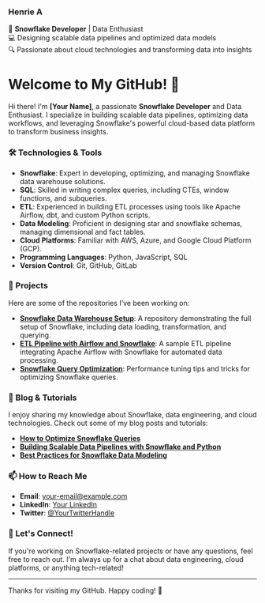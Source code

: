 ### Henrie A

🚀 **Snowflake Developer** | Data Enthusiast  
💻 Designing scalable data pipelines and optimized data models  
🔍 Passionate about cloud technologies and transforming data into insights

# Welcome to My GitHub! 👋

Hi there! I'm **[Your Name]**, a passionate **Snowflake Developer** and Data Enthusiast. I specialize in building scalable data pipelines, optimizing data workflows, and leveraging Snowflake's powerful cloud-based data platform to transform business insights.

### 🛠️ Technologies & Tools

- **Snowflake**: Expert in developing, optimizing, and managing Snowflake data warehouse solutions.
- **SQL**: Skilled in writing complex queries, including CTEs, window functions, and subqueries.
- **ETL**: Experienced in building ETL processes using tools like Apache Airflow, dbt, and custom Python scripts.
- **Data Modeling**: Proficient in designing star and snowflake schemas, managing dimensional and fact tables.
- **Cloud Platforms**: Familiar with AWS, Azure, and Google Cloud Platform (GCP).
- **Programming Languages**: Python, JavaScript, SQL
- **Version Control**: Git, GitHub, GitLab

### 🚀 Projects

Here are some of the repositories I’ve been working on:

- **[Snowflake Data Warehouse Setup](https://github.com/yourusername/snowflake-setup)**: A repository demonstrating the full setup of Snowflake, including data loading, transformation, and querying.
- **[ETL Pipeline with Airflow and Snowflake](https://github.com/yourusername/etl-pipeline)**: A sample ETL pipeline integrating Apache Airflow with Snowflake for automated data processing.
- **[Snowflake Query Optimization](https://github.com/yourusername/query-optimization)**: Performance tuning tips and tricks for optimizing Snowflake queries.

### 📖 Blog & Tutorials

I enjoy sharing my knowledge about Snowflake, data engineering, and cloud technologies. Check out some of my blog posts and tutorials:

- **[How to Optimize Snowflake Queries](https://medium.com/@yourusername/optimize-snowflake-queries)**
- **[Building Scalable Data Pipelines with Snowflake and Python](https://medium.com/@yourusername/snowflake-python-data-pipeline)**
- **[Best Practices for Snowflake Data Modeling](https://medium.com/@yourusername/snowflake-data-modeling)**

### 📫 How to Reach Me

- **Email**: [your-email@example.com](mailto:your-email@example.com)
- **LinkedIn**: [Your LinkedIn](https://www.linkedin.com/in/yourprofile)
- **Twitter**: [@YourTwitterHandle](https://twitter.com/YourTwitterHandle)

### 💬 Let's Connect!

If you're working on Snowflake-related projects or have any questions, feel free to reach out. I'm always up for a chat about data engineering, cloud platforms, or anything tech-related!

---

Thanks for visiting my GitHub. Happy coding! 🚀
